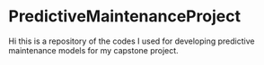 # PredictiveMaintenanceProject

Hi this is a repository of the codes I used for developing predictive maintenance models for my capstone project. 
